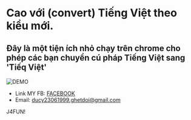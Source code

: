 # Cao với (convert) Tiếng Việt theo kiểu mới.
## Đây là một tiện ích nhỏ chạy trên chrome cho phép các bạn chuyển cú pháp Tiếng Việt sang 'Tiếq Việt'

![DEMO](https://i.imgur.com/ozEYXdE.png)
* Link MY FB: [FACEBOOK](https://www.facebook.com/Tranducy1999)
* Email: ducy23061999.ghetdoi@gmail.com

J4FUN!